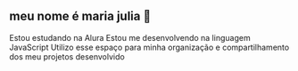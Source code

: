 ## meu nome é maria julia 👋
Estou estudando na Alura
Estou me desenvolvendo na linguagem JavaScript
Utilizo esse espaço para minha organização e compartilhamento dos meu projetos desenvolvido
